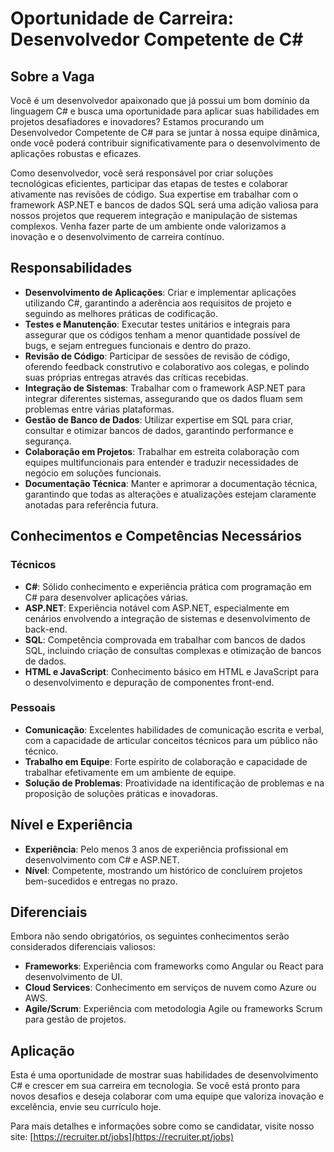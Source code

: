 
# Oportunidade de Carreira: Desenvolvedor Competente de C#

## Sobre a Vaga

Você é um desenvolvedor apaixonado que já possui um bom domínio da linguagem C# e busca uma oportunidade para aplicar suas habilidades em projetos desafiadores e inovadores? Estamos procurando um Desenvolvedor Competente de C# para se juntar à nossa equipe dinâmica, onde você poderá contribuir significativamente para o desenvolvimento de aplicações robustas e eficazes.

Como desenvolvedor, você será responsável por criar soluções tecnológicas eficientes, participar das etapas de testes e colaborar ativamente nas revisões de código. Sua expertise em trabalhar com o framework ASP.NET e bancos de dados SQL será uma adição valiosa para nossos projetos que requerem integração e manipulação de sistemas complexos. Venha fazer parte de um ambiente onde valorizamos a inovação e o desenvolvimento de carreira contínuo.

## Responsabilidades

- **Desenvolvimento de Aplicações**: Criar e implementar aplicações utilizando C#, garantindo a aderência aos requisitos de projeto e seguindo as melhores práticas de codificação.
- **Testes e Manutenção**: Executar testes unitários e integrais para assegurar que os códigos tenham a menor quantidade possível de bugs, e sejam entregues funcionais e dentro do prazo.
- **Revisão de Código**: Participar de sessões de revisão de código, oferendo feedback construtivo e colaborativo aos colegas, e polindo suas próprias entregas através das críticas recebidas.
- **Integração de Sistemas**: Trabalhar com o framework ASP.NET para integrar diferentes sistemas, assegurando que os dados fluam sem problemas entre várias plataformas.
- **Gestão de Banco de Dados**: Utilizar expertise em SQL para criar, consultar e otimizar bancos de dados, garantindo performance e segurança.
- **Colaboração em Projetos**: Trabalhar em estreita colaboração com equipes multifuncionais para entender e traduzir necessidades de negócio em soluções funcionais.
- **Documentação Técnica**: Manter e aprimorar a documentação técnica, garantindo que todas as alterações e atualizações estejam claramente anotadas para referência futura.

## Conhecimentos e Competências Necessários

### Técnicos

- **C#**: Sólido conhecimento e experiência prática com programação em C# para desenvolver aplicações várias.
- **ASP.NET**: Experiência notável com ASP.NET, especialmente em cenários envolvendo a integração de sistemas e desenvolvimento de back-end.
- **SQL**: Competência comprovada em trabalhar com bancos de dados SQL, incluindo criação de consultas complexas e otimização de bancos de dados.
- **HTML e JavaScript**: Conhecimento básico em HTML e JavaScript para o desenvolvimento e depuração de componentes front-end.
  
### Pessoais

- **Comunicação**: Excelentes habilidades de comunicação escrita e verbal, com a capacidade de articular conceitos técnicos para um público não técnico.
- **Trabalho em Equipe**: Forte espírito de colaboração e capacidade de trabalhar efetivamente em um ambiente de equipe.
- **Solução de Problemas**: Proatividade na identificação de problemas e na proposição de soluções práticas e inovadoras.

## Nível e Experiência

- **Experiência**: Pelo menos 3 anos de experiência profissional em desenvolvimento com C# e ASP.NET.
- **Nível**: Competente, mostrando um histórico de concluírem projetos bem-sucedidos e entregas no prazo.
  
## Diferenciais

Embora não sendo obrigatórios, os seguintes conhecimentos serão considerados diferenciais valiosos:

- **Frameworks**: Experiência com frameworks como Angular ou React para desenvolvimento de UI.
- **Cloud Services**: Conhecimento em serviços de nuvem como Azure ou AWS.
- **Agile/Scrum**: Experiência com metodologia Agile ou frameworks Scrum para gestão de projetos.

## Aplicação

Esta é uma oportunidade de mostrar suas habilidades de desenvolvimento C# e crescer em sua carreira em tecnologia. Se você está pronto para novos desafios e deseja colaborar com uma equipe que valoriza inovação e excelência, envie seu currículo hoje.

Para mais detalhes e informações sobre como se candidatar, visite nosso site: [https://recruiter.pt/jobs](https://recruiter.pt/jobs)
